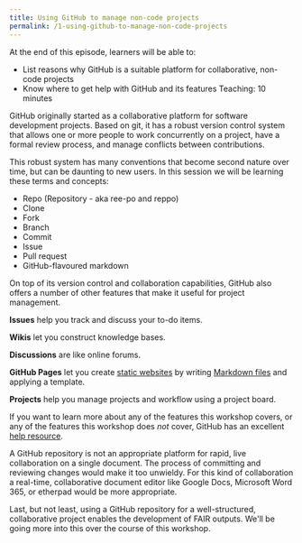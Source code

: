 ```yaml
---
title: Using GitHub to manage non-code projects
permalink: /1-using-github-to-manage-non-code-projects
---
```


At the end of this episode, learners will be able to:
* List reasons why GitHub is a suitable platform for collaborative, non-code projects
* Know where to get help with GitHub and its features
Teaching: 10 minutes

GitHub originally started as a collaborative platform for software development projects. Based on git, it has a robust version control system that allows one or more people to work concurrently on a project, have a formal review process, and manage conflicts between contributions.

This robust system has many conventions that become second nature over time, but can be daunting to new users. In this session we will be learning these terms and concepts:

* Repo (Repository - aka ree-po and reppo)
* Clone
* Fork
* Branch
* Commit
* Issue
* Pull request
* GitHub-flavoured markdown

On top of its version control and collaboration capabilities, GitHub also offers a number of other features that make it useful for project management.

**Issues** help you track and discuss your to-do items.

**Wikis** let you construct knowledge bases.

**Discussions** are like online forums.

**GitHub Pages** let you create [static websites](https://au-research.github.io/github-training/) by writing [Markdown files](https://github.com/au-research/github-training) and applying a template.

**Projects** help you manage projects and workflow using a project board.

If you want to learn more about any of the features this workshop covers, or any of the features this workshop does *not* cover, GitHub has an excellent [help resource](https://docs.github.com/en).

A GitHub repository is not an appropriate platform for rapid, live collaboration on a single document. The process of committing and reviewing changes would make it too unwieldy. For this kind of collaboration a real-time, collaborative document editor like Google Docs, Microsoft Word 365, or etherpad would be more appropriate.

Last, but not least, using a GitHub repository for a well-structured, collaborative project enables the development of FAIR outputs. We'll be going more into this over the course of this workshop.
